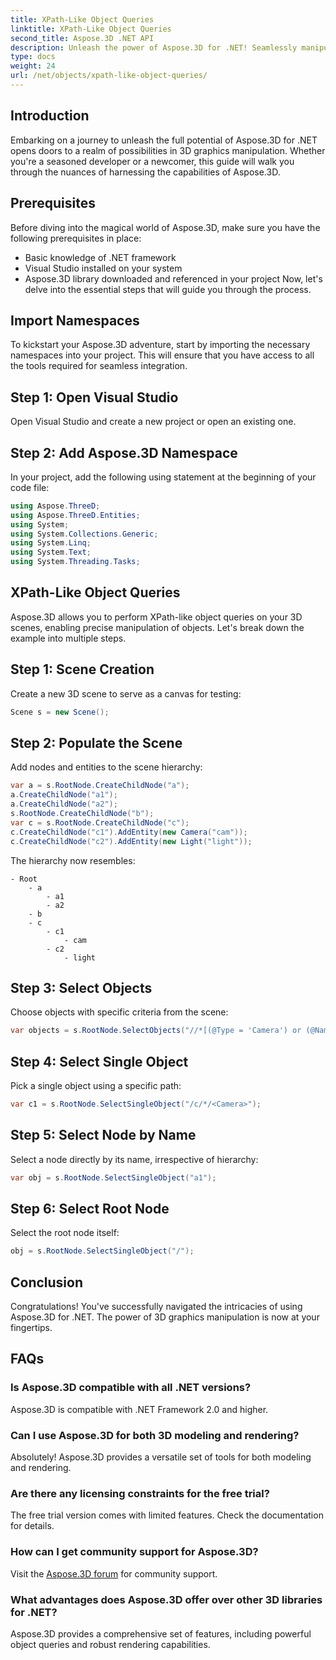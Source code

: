 ```yaml
---
title: XPath-Like Object Queries
linktitle: XPath-Like Object Queries
second_title: Aspose.3D .NET API
description: Unleash the power of Aspose.3D for .NET! Seamlessly manipulate 3D graphics with XPath-like queries. Download now for a game-changing experience.
type: docs
weight: 24
url: /net/objects/xpath-like-object-queries/
---
```

## Introduction
Embarking on a journey to unleash the full potential of Aspose.3D for .NET opens doors to a realm of possibilities in 3D graphics manipulation. Whether you're a seasoned developer or a newcomer, this guide will walk you through the nuances of harnessing the capabilities of Aspose.3D.
## Prerequisites
Before diving into the magical world of Aspose.3D, make sure you have the following prerequisites in place:
- Basic knowledge of .NET framework
- Visual Studio installed on your system
- Aspose.3D library downloaded and referenced in your project
Now, let's delve into the essential steps that will guide you through the process.
## Import Namespaces
To kickstart your Aspose.3D adventure, start by importing the necessary namespaces into your project. This will ensure that you have access to all the tools required for seamless integration.
## Step 1: Open Visual Studio
Open Visual Studio and create a new project or open an existing one.
## Step 2: Add Aspose.3D Namespace
In your project, add the following using statement at the beginning of your code file:
```csharp
using Aspose.ThreeD;
using Aspose.ThreeD.Entities;
using System;
using System.Collections.Generic;
using System.Linq;
using System.Text;
using System.Threading.Tasks;
```
## XPath-Like Object Queries
Aspose.3D allows you to perform XPath-like object queries on your 3D scenes, enabling precise manipulation of objects. Let's break down the example into multiple steps.
## Step 1: Scene Creation
Create a new 3D scene to serve as a canvas for testing:
```csharp
Scene s = new Scene();
```
## Step 2: Populate the Scene
Add nodes and entities to the scene hierarchy:
```csharp
var a = s.RootNode.CreateChildNode("a");
a.CreateChildNode("a1");
a.CreateChildNode("a2");
s.RootNode.CreateChildNode("b");
var c = s.RootNode.CreateChildNode("c");
c.CreateChildNode("c1").AddEntity(new Camera("cam"));
c.CreateChildNode("c2").AddEntity(new Light("light"));
```
The hierarchy now resembles:
```
- Root
    - a
        - a1
        - a2
    - b
    - c
        - c1
            - cam
        - c2
            - light
```
## Step 3: Select Objects
Choose objects with specific criteria from the scene:
```csharp
var objects = s.RootNode.SelectObjects("//*[(@Type = 'Camera') or (@Name = 'light')]");
```
## Step 4: Select Single Object
Pick a single object using a specific path:
```csharp
var c1 = s.RootNode.SelectSingleObject("/c/*/<Camera>");
```
## Step 5: Select Node by Name
Select a node directly by its name, irrespective of hierarchy:
```csharp
var obj = s.RootNode.SelectSingleObject("a1");
```
## Step 6: Select Root Node
Select the root node itself:
```csharp
obj = s.RootNode.SelectSingleObject("/");
```
## Conclusion
Congratulations! You've successfully navigated the intricacies of using Aspose.3D for .NET. The power of 3D graphics manipulation is now at your fingertips.
## FAQs
### Is Aspose.3D compatible with all .NET versions?
Aspose.3D is compatible with .NET Framework 2.0 and higher.
### Can I use Aspose.3D for both 3D modeling and rendering?
Absolutely! Aspose.3D provides a versatile set of tools for both modeling and rendering.
### Are there any licensing constraints for the free trial?
The free trial version comes with limited features. Check the documentation for details.
### How can I get community support for Aspose.3D?
Visit the [Aspose.3D forum](https://forum.aspose.com/c/3d/18) for community support.
### What advantages does Aspose.3D offer over other 3D libraries for .NET?
Aspose.3D provides a comprehensive set of features, including powerful object queries and robust rendering capabilities.
